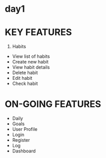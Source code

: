 # day1

# KEY FEATURES

1. Habits

- View list of habits
- Create new habit
- View habit details
- Delete habit
- Edit habit
- Check habit

# ON-GOING FEATURES

- Daily
- Goals
- User Profile
- Login
- Register
- Log
- Dashboard

